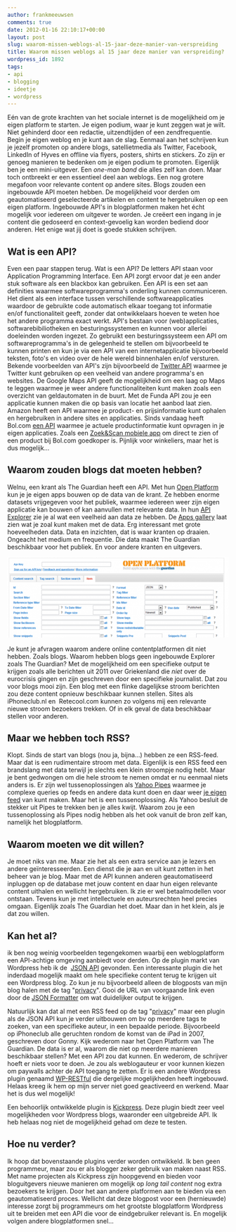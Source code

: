```yaml
---
author: frankmeeuwsen
comments: true
date: 2012-01-16 22:10:17+00:00
layout: post
slug: waarom-missen-weblogs-al-15-jaar-deze-manier-van-verspreiding
title: Waarom missen weblogs al 15 jaar deze manier van verspreiding?
wordpress_id: 1892
tags:
- api
- blogging
- ideetje
- wordpress
---
```


Eén van de grote krachten van het sociale internet is de mogelijkheid om je eigen platform te starten. Je eigen podium, waar je kunt zeggen wat je wilt. Niet gehinderd door een redactie, uitzendtijden of een zendfrequentie. Begin je eigen weblog en je kunt aan de slag. Eenmaal aan het schrijven kun je jezelf promoten op andere blogs, satellietmedia als Twitter, Facebook, LinkedIn of Hyves en offline via flyers, posters, shirts en stickers. Zo zijn er genoeg manieren te bedenken om je eigen podium te promoten. Eigenlijk ben je een mini-uitgever. Een _one-man band_ die alles zelf kan doen. Maar toch ontbreekt er een essentieel deel aan weblogs. Een nog grotere megafoon voor relevante content op andere sites. Blogs zouden een ingebouwde API moeten hebben. De mogelijkheid voor derden om geautomatiseerd geselecteerde artikelen en content te hergebruiken op een eigen platform. Ingebouwde API's in blogplatformen maken het écht mogelijk voor iedereen om uitgever te worden. Je creëert een ingang in je content die gedoseerd en context-gevoelig kan worden bediend door anderen. Het enige wat jij doet is goede stukken schrijven.

<!-- more -->


## Wat is een API?


Even een paar stappen terug. Wat is een API? De letters API staan voor Application Programming Interface. Een API zorgt ervoor dat je een ander stuk software als een blackbox kan gebruiken. Een API is een set aan definities waarmee softwareprogramma's onderling kunnen communiceren. Het dient als een interface tussen verschillende softwareapplicaties waardoor de gebruikte code automatisch elkaar toegang tot informatie en/of functionaliteit geeft, zonder dat ontwikkelaars hoeven te weten hoe het andere programma exact werkt. API's bestaan voor (web)applicaties, softwarebibiliotheken en besturingssystemen en kunnen voor allerlei doeleinden worden ingezet. Zo gebruikt een besturingssysteem een API om softwareprogramma's in de gelegenheid te stellen om bijvoorbeeld te kunnen printen en kun je via een API van een internetapplicatie bijvoorbeeld teksten, foto's en video over de hele wereld binnenhalen en/of versturen. Bekende voorbeelden van API's zijn bijvoorbeeld de [Twitter API](https://dev.twitter.com/docs) waarmee je Twitter kunt gebruiken op een veelheid van andere programma's en websites. De Google Maps API geeft de mogelijkheid om een laag op Maps te leggen waarmee je weer andere functionaliteiten kunt maken zoals een overzicht van geldautomaten in de buurt. Met de Funda API zou je een applicatie kunnen maken die op basis van locatie het aanbod laat zien. Amazon heeft een API waarmee je product- en prijsinformatie kunt ophalen en hergebruiken in andere sites en applicaties. Sinds vandaag heeft Bol.com [een API](http://www.emerce.nl/nieuws/bolcom-publiceert-open-api) waarmee je actuele productinformatie kunt opvragen in je eigen applicaties. Zoals een [Zoek&Scan mobiele app](http://developers.bol.com/showcases/zoek-scan-op-iphone-ipad/) om direct te zien of een product bij Bol.com goedkoper is. Pijnlijk voor winkeliers, maar het is dus mogelijk...


## Waarom zouden blogs dat moeten hebben?


Welnu, een krant als The Guardian heeft een API. Met hun [Open Platform](http://www.guardian.co.uk/open-platform) kun je je eigen apps bouwen op de data van de krant. Ze hebben enorme datasets vrijgegeven voor het publiek, waarmee iedereen weer zijn eigen applicatie kan bouwen of kan aanvullen met relevante data. In hun [API Explorer](http://explorer.content.guardianapis.com/#/?format=json&order-by=newest) zie je al wat een veelheid aan data ze hebben. De [Apps gallery](http://www.guardian.co.uk/open-platform/apps) laat zien wat je zoal kunt maken met de data. Erg interessant met grote hoeveelheden data. Data en inzichten, dat is waar kranten op draaien. Ongeacht het medium en frequentie. Die data maakt The Guardian beschikbaar voor het publiek. En voor andere kranten en uitgevers.

[![](../images/uploadimages/2012-01-16_2307-e1326751714331.png)](../images/uploadimages/2012-01-16_2307.png)



Je kunt je afvragen waarom andere online contentplatformen dit niet hebben. Zoals blogs. Waarom hebben blogs geen ingebouwde Explorer zoals The Guardian? Met de mogelijkheid om een specifieke output te krijgen zoals alle berichten uit 2011 over Griekenland die _niet_ over de eurocrisis gingen en zijn geschreven door een specifieke journalist. Dat zou voor blogs mooi zijn. Een blog met een flinke dagelijkse stroom berichten zou deze content opnieuw beschikbaar kunnen stellen. Sites als iPhoneclub.nl en  Retecool.com kunnen zo volgens mij een relevante nieuwe stroom bezoekers trekken. Of in elk geval de data beschikbaar stellen voor anderen.


## Maar we hebben toch RSS?


Klopt. Sinds de start van blogs (nou ja, bijna...) hebben ze een RSS-feed. Maar dat is een rudimentaire stroom met data. Eigenlijk is een RSS feed een brandslang met data terwijl je slechts een klein stroompje nodig hebt. Maar je bent gedwongen om die hele stroom te nemen omdat er nu eenmaal niets anders is. Er zijn wel tussenoplossingen als [Yahoo Pipes](http://pipes.yahoo.com) waarmee je complexe queries op feeds en andere data kunt doen en daar weer [je eigen feed](http://lifehacking.nl/web20/maak-je-eigen-rss-feed-met-aiderss-en-yahoo-pipes/) van kunt maken. Maar het is een tussenoplossing. Als Yahoo besluit de stekker uit Pipes te trekken ben je alles kwijt. Waarom zou je een tussenoplossing als Pipes nodig hebben als het ook vanuit de bron zelf kan, namelijk het blogplatform.


## Waarom moeten we dit willen?


Je moet niks van me. Maar zie het als een extra service aan je lezers en andere geïnteresseerden. Een dienst die je aan en uit kunt zetten in het beheer van je blog. Maar met de API kunnen anderen geautomatiseerd inpluggen op de database met jouw content en daar hun eigen relevante content uithalen en wellicht hergebruiken. Ik zie er wel betaalmodellen voor ontstaan. Tevens kun je met intellectuele en auteursrechten heel precies omgaan. Eigenlijk zoals The Guardian het doet. Maar dan in het klein, als je dat zou willen.


## Kan het al?


ik ben nog weinig voorbeelden tegengekomen waarbij een weblogplatform een API-achtige omgeving aanbiedt voor derden. Op de plugin markt van Wordpress heb ik de  [JSON API](http://wordpress.org/extend/plugins/json-api/) gevonden. Een interessante plugin die het inderdaad mogelijk maakt om hele specifieke content terug te krijgen uit een Wordpress blog. Zo kun je nu bijvoorbeeld alleen de blogposts van mijn blog halen met de tag "[privacy](http://incredibleadventure.nl/api/get_tag_posts/?tag_slug=privacy)". Gooi de URL van voorgaande link even door de [JSON Formatter](http://jsonformatter.curiousconcept.com/) om wat duidelijker output te krijgen.

Natuurlijk kan dat al met een RSS feed op de tag "[privacy](http://incredibleadventure.nl/tag/privacy/feed/)" maar een plugin als de JSON API kun je verder uitbouwen om bv op meerdere tags te zoeken, van een specifieke auteur, in een bepaalde periode. Bijvoorbeeld op iPhoneclub alle geruchten rondom de komst van de iPad in 2007, geschreven door Gonny. Kijk wederom naar het Open Platform van The Guardian. De data is er al, waarom die niet op meerdere manieren beschikbaar stellen? Met een API zou dat kunnen. En wederom, de schrijver hoeft er niets voor te doen. Je zou als weblogauteur er voor kunnen kiezen om paywalls achter de API toegang te zetten. Er is een andere Wordpress plugin genaamd [WP-RESTful](http://www.joseairosa.com/2010/06/29/wp-restful-wordpress-plugin/) die dergelijke mogelijkheden heeft ingebouwd. Helaas kreeg ik hem op mijn server niet goed geactiveerd en werkend. Maar het is dus wel mogelijk!

Een behoorlijk ontwikkelde plugin is [Kickpress](http://kickpress.org). Deze plugin biedt zeer veel mogelijkheden voor Wordpress blogs, waaronder een uitgebreide API. Ik heb helaas nog niet de mogelijkheid gehad om deze te testen.


## Hoe nu verder?


Ik hoop dat bovenstaande plugins verder worden ontwikkeld. Ik ben geen programmeur, maar zou er als blogger zeker gebruik van maken naast RSS. Met name projecten als Kickpress zijn hoopgevend en bieden voor bloguitgevers nieuwe manieren om mogelijk op _long tail content_ nog extra bezoekers te krijgen. Door het aan andere platformen aan te bieden via een geautomatiseerd proces. Wellicht dat deze blogpost voor een (hernieuwde) interesse zorgt bij programmeurs om het grootste blogplatform Wordpress uit te breiden met een API die voor de eindgebruiker relevant is. En mogelijk volgen andere blogplatformen snel...


